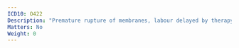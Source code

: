 ```yaml
---
ICD10: O422
Description: "Premature rupture of membranes, labour delayed by therapy"
Matters: No
Weight: 0
---
```


